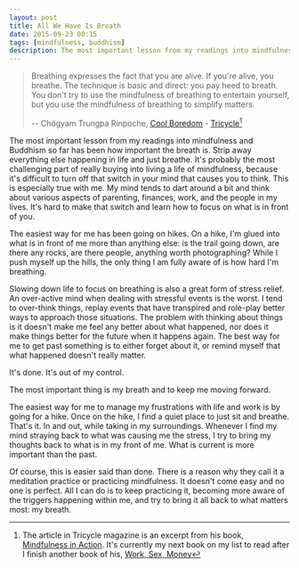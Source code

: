 ```yaml
---
layout: post
title: All We Have Is Breath
date: 2015-09-23 00:15
tags: [mindfulness, buddhism]
description: The most important lesson from my readings into mindfulness and Buddhism has been how important the breath is. Strip away everything else happening in life and just breathe.
---
```


> Breathing expresses the fact that you are alive. If you're alive, you breathe. The technique is basic and direct: you pay heed to breath. You don't try to use the mindfulness of breathing to entertain yourself, but you use the mindfulness of breathing to simplify matters.
> 
> --  Chögyam Trungpa Rinpoche, [Cool Boredom](http://www.tricycle.com/blog/cool-boredom "Cool Boredom - Tricycle") - [Tricycle](http://amzn.to/1JtCpy0 "Tricycle Magazine")[^1]

The most important lesson from my readings into mindfulness and Buddhism so far has been how important the breath is. Strip away everything else happening in life and just breathe. It's probably the most challenging part of really buying into living a life of mindfulness, because it's difficult to turn off that switch in your mind that causes you to think. This is especially true with me. My mind tends to dart around a bit and think about various aspects of parenting, finances, work, and the people in my lives. It's hard to make that switch and learn how to focus on what is in front of you. 

The easiest way for me has been going on hikes. On a hike, I'm glued into what is in front of me more than anything else: is the trail going down, are there any rocks, are there people, anything worth photographing? While I push myself up the hills, the only thing I am fully aware of is how hard I'm breathing. 

Slowing down life to focus on breathing is also a great form of stress relief. An over-active mind when dealing with stressful events is the worst. I tend to over-think things, replay events that have transpired and role-play better ways to approach those situations. The problem with thinking about things is it doesn't make me feel any better about what happened, nor does it make things better for the future when it happens again. The best way for me to get past something is to either forget about it, or remind myself that what happened doesn't really matter. 

It's done. It's out of my control. 

The most important thing is my breath and to keep me moving forward. 

The easiest way for me to manage my frustrations with life and work is by going for a hike. Once on the hike, I find a quiet place to just sit and breathe. That's it. In and out, while taking in my surroundings. Whenever I find my mind straying back to what was causing me the stress, I try to bring my thoughts back to what is in my front of me. What is current is more important than the past.

Of course, this is easier said than done. There is a reason why they call it a meditation practice or practicing mindfulness. It doesn't come easy and no one is perfect. All I can do is to keep practicing it, becoming more aware of the triggers happening within me, and try to bring it all back to what matters most: my breath. 

[^1]: The article in Tricycle magazine is an excerpt from his book, [Mindfulness in Action](ttp://www.amazon.com/gp/product/161180020X/ref=as_li_tl?ie=UTF8&camp=1789&creative=390957&creativeASIN=161180020X&linkCode=as2&tag=four0b-20&linkId=WK5FYSYECVE77R3T "Mindfulness in Action"). It's currently my next book on my list to read after I finish another book of his, [Work, Sex, Money](http://www.amazon.com/gp/product/1590305965/ref=as_li_tl?ie=UTF8&camp=1789&creative=390957&creativeASIN=1590305965&linkCode=as2&tag=hotelresources-20&linkId=HOU3WFBIOPSB56TP "Work, Sex, Money")